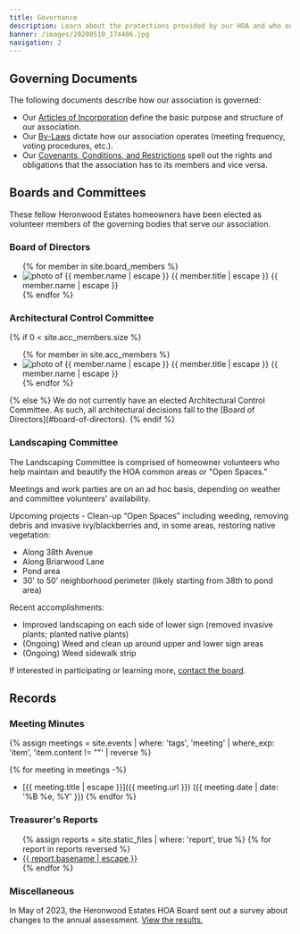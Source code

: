 ```yaml
---
title: Governance
description: Learn about the protections provided by our HOA and who our volunteers are.
banner: /images/20200510_174406.jpg
navigation: 2
---
```


## Governing Documents

The following documents describe how our association is governed:

* Our [Articles of Incorporation](governance/articles-of-incorporation.md) define the basic purpose and structure of our association.
* Our [By-Laws](governance/by-laws.md) dictate how our association operates (meeting frequency, voting procedures, etc.).
* Our [Covenants, Conditions, and Restrictions](governance/covenants-conditions-and-restrictions.md) spell out the rights and obligations that the association has to its members and vice versa.

## Boards and Committees

These fellow Heronwood Estates homeowners have been elected as volunteer members of the governing bodies that serve our association.

### Board of Directors

<ul class="profiles">
{% for member in site.board_members %}
  <li>
    <img src="{{ member.photo | escape }}" alt="photo of {{ member.name | escape }}" />
    <span class="title">{{ member.title | escape }}</span>
    <span class="name">{{ member.name | escape }}</span>
  </li>
{% endfor %}
</ul>

### Architectural Control Committee

{% if 0 < site.acc_members.size %}
<ul class="profiles">
  {% for member in site.acc_members %}
  <li>
    <img src="{{ member.photo | escape }}" alt="photo of {{ member.name | escape }}" />
    <span class="title">{{ member.title | escape }}</span>
    <span class="name">{{ member.name | escape }}</span>
  </li>
  {% endfor %}
</ul>
{% else %}
We do not currently have an elected Architectural Control Committee. As such, all architectural decisions fall to the [Board of Directors](#board-of-directors).
{% endif %}

### Landscaping Committee

The Landscaping Committee is comprised of homeowner volunteers who help maintain and beautify the HOA common areas or "Open Spaces."

Meetings and work parties are on an ad hoc basis, depending on weather and committee volunteers' availability.

Upcoming projects - Clean-up “Open Spaces” including weeding, removing debris and invasive ivy/blackberries and, in some areas, restoring native vegetation:
* Along 38th Avenue
* Along Briarwood Lane
* Pond area
* 30' to 50' neighborhood perimeter (likely starting from 38th to pond area)

Recent accomplishments:
* Improved landscaping on each side of lower sign (removed invasive plants; planted native plants)
* (Ongoing) Weed and clean up around upper and lower sign areas
* (Ongoing) Weed sidewalk strip
 

If interested in participating or learning more, [contact the board](contact).

## Records

### Meeting Minutes

{% assign meetings = site.events | where: 'tags', 'meeting' | where_exp: 'item', 'item.content != ""' | reverse %}

{% for meeting in meetings -%}
* [{{ meeting.title | escape }}]({{ meeting.url }}) ({{ meeting.date | date: '%B %e, %Y' }})
{% endfor %}

### Treasurer's Reports

<ul class="reports">
{% assign reports = site.static_files | where: 'report', true %}
{% for report in reports reversed %}
  <li><a href="{{ report.path | escape }}">{{ report.basename | escape }}</a></li>
{% endfor %}
</ul>

### Miscellaneous

In May of 2023, the Heronwood Estates HOA Board sent out a survey about changes to the annual assessment. <a href="{% link misc/2023-assessment-survey-results.md %}">View the results.</a>

